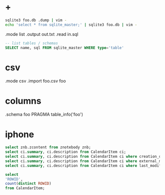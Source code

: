 # +

```bash
sqlite3 foo.db .dump | vim -
echo 'select * from sqlite_master;' | sqlite3 foo.db | vim -
```

.mode list
.output out.txt
.read in.sql

```sql
-- list tables / schemas
SELECT name, sql FROM sqlite_master WHERE type='table'
```

# csv

.mode csv
.import foo.csv foo

# columns

.schema foo
PRAGMA table_info('foo')

# iphone

```sql
select znb.zcontent from znotebody znb;
select ci.summary, ci.description from CalendarItem ci;
select ci.summary, ci.description from CalendarItem ci where creation_date is not null;
select ci.summary, ci.description from CalendarItem ci where external_mode_tag is not null;
select ci.summary, ci.description from CalendarItem ci where last_modified is not (select max(last_modified) from CalendarItem);

select
'ROWID',
count(distinct ROWID)
from CalendarItem;
```
